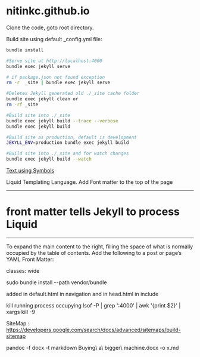 # nitinkc.github.io

Clone the code, goto root directory.

Build site using default _config.yml file:

```sh
bundle install 

#Serve site at http://localhost:4000
bundle exec jekyll serve

# if package.json not found exception
rm -r  _site | bundle exec jekyll serve 
```

```sh
#Deletes Jekyll generated old ./_site cache folder
bundle exec jekyll clean or 
rm -rf _site 

#Build site into ./_site
bundle exec jekyll build --trace --verbose
bundle exec jekyll build

#Build site as production, default is development
JEKYLL_ENV=production bundle exec jekyll build

#Build site into ./_site and for watch changes
bundle exec jekyll build --watch
```
 
[Text using Symbols](https://fsymbols.com/generators/encool/)

Liquid Templating Language. Add Font matter to the top of the page

---
# front matter tells Jekyll to process Liquid
---

To expand the main content to the right, filling the space of what is normally occupied by the table of contents. Add the following to a post or page’s YAML Front Matter:

classes: wide

sudo bundle install --path vendor/bundle 


added in default.html in navigation and in head.html in include
<!-- Added to allow font awesome icons -->
<script src="https://use.fontawesome.com/releases/v5.0.2/js/all.js"></script>   

kill running process occupying 
lsof -P | grep ':4000' | awk '{print $2}' | xargs kill -9

SiteMap : https://developers.google.com/search/docs/advanced/sitemaps/build-sitemap


pandoc -f docx -t markdown Buying\ a\ bigger\ machine.docx -o x.md  